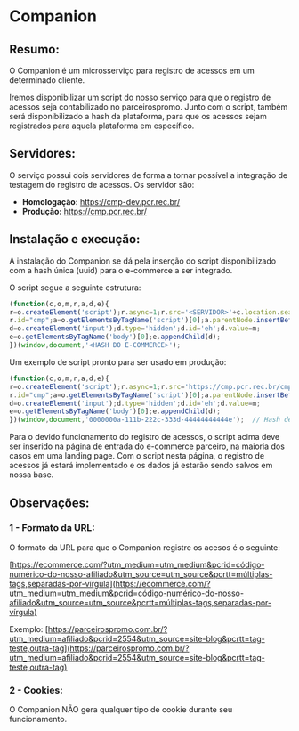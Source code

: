# Companion

## Resumo:
O Companion é um microsserviço para registro de acessos em um determinado cliente.

Iremos disponibilizar um script do nosso serviço para que o registro de acessos seja contabilizado no parceirospromo. Junto com o script, também será disponibilizado a hash da plataforma, para que os acessos sejam registrados para aquela plataforma em específico.

## Servidores:
O serviço possui dois servidores de forma a tornar possível a integração de testagem do registro de acessos. Os servidor são:

- **Homologação:** https://cmp-dev.pcr.rec.br/
- **Produção:** https://cmp.pcr.rec.br/

## Instalação e execução:
A instalação do Companion se dá pela inserção do script disponibilizado com a hash única (uuid) para o e-commerce a ser integrado.

O script segue a seguinte estrutura:

```javascript
(function(c,o,m,r,a,d,e){
r=o.createElement('script');r.async=1;r.src='<SERVIDOR>'+c.location.search;
r.id="cmp";a=o.getElementsByTagName('script')[0];a.parentNode.insertBefore(r,a);
d=o.createElement('input');d.type='hidden';d.id='eh';d.value=m;
e=o.getElementsByTagName('body')[0];e.appendChild(d);
})(window,document,'<HASH DO E-COMMERCE>');
```

Um exemplo de script pronto para ser usado em produção:

```javascript
(function(c,o,m,r,a,d,e){
r=o.createElement('script');r.async=1;r.src='https://cmp.pcr.rec.br/cmp'+c.location.search;  // Servidor de produção
r.id="cmp";a=o.getElementsByTagName('script')[0];a.parentNode.insertBefore(r,a);
d=o.createElement('input');d.type='hidden';d.id='eh';d.value=m;
e=o.getElementsByTagName('body')[0];e.appendChild(d);
})(window,document,'0000000a-111b-222c-333d-44444444444e');  // Hash de e-commerce no formato adequado
```

Para o devido funcionamento do registro de acessos, o script acima deve ser inserido na página de entrada do e-commerce parceiro, na maioria dos casos em uma landing page. Com o script nesta página, o registro de acessos já estará implementado e os dados já estarão sendo salvos em nossa base.

## Observações:

### 1 - Formato da URL:
O formato da URL para que o Companion registre os acesos é o seguinte:

[https://ecommerce.com/?utm_medium=utm_medium&pcrid=código-numérico-do-nosso-afiliado&utm_source=utm_source&pcrtt=múltiplas-tags,separadas-por-vírgula](https://ecommerce.com/?utm_medium=utm_medium&pcrid=código-numérico-do-nosso-afiliado&utm_source=utm_source&pcrtt=múltiplas-tags,separadas-por-vírgula)

Exemplo:
[https://parceirospromo.com.br/?utm_medium=afiliado&pcrid=2554&utm_source=site-blog&pcrtt=tag-teste,outra-tag](https://parceirospromo.com.br/?utm_medium=afiliado&pcrid=2554&utm_source=site-blog&pcrtt=tag-teste,outra-tag)

### 2 - Cookies:
O Companion NÃO gera qualquer tipo de cookie durante seu funcionamento.
